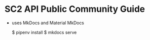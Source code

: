 # SC2 API Public Community Guide

* uses MkDocs and Material MkDocs

    $ pipenv install
    $ mkdocs serve

